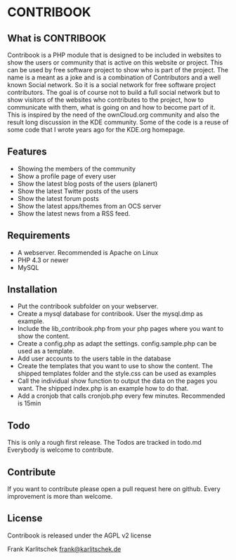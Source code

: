 # CONTRIBOOK


## What is CONTRIBOOK
Contribook is a PHP module that is designed to be included in websites to show the users or community that is active on this website or project. This can be used by free software project to show who is part of the project. The name is a meant as a joke and is a combination of Contributors and a well known Social network. So it is a social network for free software project contributors. The goal is of course not to build a full social network but to show visitors of the websites who contributes to the project, how to communicate with them,  what is going on and how to become part of it. This is inspired by the need of the ownCloud.org community and also the result long discussion in the KDE community. Some of the code is a reuse of some code that I wrote years ago for the KDE.org homepage.


## Features
* Showing the members of the community
* Show a profile page of every user
* Show the latest blog posts of the users (planert)
* Show the latest Twitter posts of the users
* Show the latest forum posts
* Show the latest apps/themes from an OCS server
* Show the latest news from a RSS feed.


## Requirements
* A webserver. Recommended is Apache on Linux
* PHP 4.3 or newer
* MySQL


## Installation
* Put the contribook subfolder on your webserver.
* Create a mysql database for contribook. User the mysql.dmp as example.
* Include the lib_contribook.php from your php pages where you want to show the content.
* Create a config.php as adapt the settings. config.sample.php can be used as a template.
* Add user accounts to the users table in the database
* Create the templates that you want to use to show the content. The shipped templates folder and the style.css can be used as examples
* Call the individual show function to output the data on the pages you want. The shipped index.php is an example how to do that.
* Add a cronjob that calls cronjob.php every few minutes. Recommended is 15min


## Todo
This is only a rough first release. The Todos are tracked in todo.md Everybody is welcome to contribute. 


## Contribute
If you want to contribute please open a pull request here on github. Every improvement is more than welcome.


## License
Contribook is released under the AGPL v2 license



Frank Karlitschek
frank@karlitschek.de

